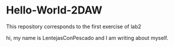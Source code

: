 # Hello-World-2DAW
This repository corresponds to the first exercise of lab2

hi, my name is LentejasConPescado and I am writing about myself.
